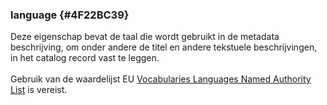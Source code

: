 ### language {#4F22BC39}
Deze eigenschap bevat de taal die wordt gebruikt in de metadata beschrijving, om onder andere de titel en andere tekstuele beschrijvingen, in het catalog record vast te leggen.
<br/>
<br/>
Gebruik van de waardelijst EU <a href='http://publications.europa.eu/resource/authority/language' target='_blank'>Vocabularies Languages Named Authority List</a> is vereist.
